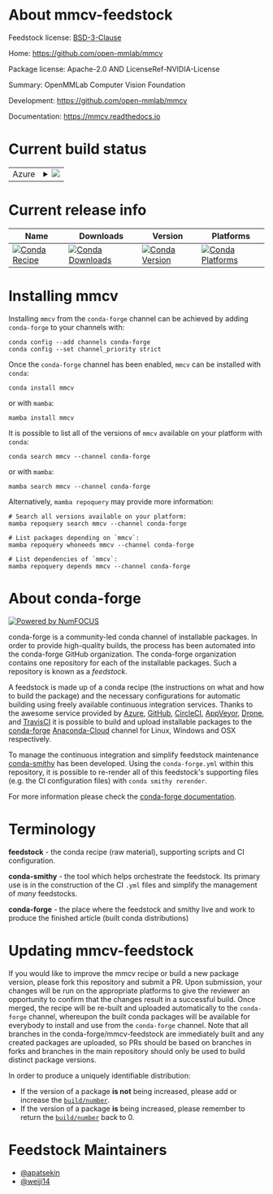 About mmcv-feedstock
====================

Feedstock license: [BSD-3-Clause](https://github.com/conda-forge/mmcv-recipe-feedstock/blob/main/LICENSE.txt)

Home: https://github.com/open-mmlab/mmcv

Package license: Apache-2.0 AND LicenseRef-NVIDIA-License

Summary: OpenMMLab Computer Vision Foundation

Development: https://github.com/open-mmlab/mmcv

Documentation: https://mmcv.readthedocs.io

Current build status
====================


<table>
    
  <tr>
    <td>Azure</td>
    <td>
      <details>
        <summary>
          <a href="https://dev.azure.com/conda-forge/feedstock-builds/_build/latest?definitionId=16625&branchName=main">
            <img src="https://dev.azure.com/conda-forge/feedstock-builds/_apis/build/status/mmcv-recipe-feedstock?branchName=main">
          </a>
        </summary>
        <table>
          <thead><tr><th>Variant</th><th>Status</th></tr></thead>
          <tbody><tr>
              <td>linux_64_c_compiler_version10cuda_compilernvcccuda_compiler_version11.1cxx_compiler_version10python3.10.____cpython</td>
              <td>
                <a href="https://dev.azure.com/conda-forge/feedstock-builds/_build/latest?definitionId=16625&branchName=main">
                  <img src="https://dev.azure.com/conda-forge/feedstock-builds/_apis/build/status/mmcv-recipe-feedstock?branchName=main&jobName=linux&configuration=linux%20linux_64_c_compiler_version10cuda_compilernvcccuda_compiler_version11.1cxx_compiler_version10python3.10.____cpython" alt="variant">
                </a>
              </td>
            </tr><tr>
              <td>linux_64_c_compiler_version10cuda_compilernvcccuda_compiler_version11.1cxx_compiler_version10python3.8.____cpython</td>
              <td>
                <a href="https://dev.azure.com/conda-forge/feedstock-builds/_build/latest?definitionId=16625&branchName=main">
                  <img src="https://dev.azure.com/conda-forge/feedstock-builds/_apis/build/status/mmcv-recipe-feedstock?branchName=main&jobName=linux&configuration=linux%20linux_64_c_compiler_version10cuda_compilernvcccuda_compiler_version11.1cxx_compiler_version10python3.8.____cpython" alt="variant">
                </a>
              </td>
            </tr><tr>
              <td>linux_64_c_compiler_version10cuda_compilernvcccuda_compiler_version11.1cxx_compiler_version10python3.9.____cpython</td>
              <td>
                <a href="https://dev.azure.com/conda-forge/feedstock-builds/_build/latest?definitionId=16625&branchName=main">
                  <img src="https://dev.azure.com/conda-forge/feedstock-builds/_apis/build/status/mmcv-recipe-feedstock?branchName=main&jobName=linux&configuration=linux%20linux_64_c_compiler_version10cuda_compilernvcccuda_compiler_version11.1cxx_compiler_version10python3.9.____cpython" alt="variant">
                </a>
              </td>
            </tr><tr>
              <td>linux_64_c_compiler_version10cuda_compilernvcccuda_compiler_version11.2cxx_compiler_version10python3.10.____cpython</td>
              <td>
                <a href="https://dev.azure.com/conda-forge/feedstock-builds/_build/latest?definitionId=16625&branchName=main">
                  <img src="https://dev.azure.com/conda-forge/feedstock-builds/_apis/build/status/mmcv-recipe-feedstock?branchName=main&jobName=linux&configuration=linux%20linux_64_c_compiler_version10cuda_compilernvcccuda_compiler_version11.2cxx_compiler_version10python3.10.____cpython" alt="variant">
                </a>
              </td>
            </tr><tr>
              <td>linux_64_c_compiler_version10cuda_compilernvcccuda_compiler_version11.2cxx_compiler_version10python3.8.____cpython</td>
              <td>
                <a href="https://dev.azure.com/conda-forge/feedstock-builds/_build/latest?definitionId=16625&branchName=main">
                  <img src="https://dev.azure.com/conda-forge/feedstock-builds/_apis/build/status/mmcv-recipe-feedstock?branchName=main&jobName=linux&configuration=linux%20linux_64_c_compiler_version10cuda_compilernvcccuda_compiler_version11.2cxx_compiler_version10python3.8.____cpython" alt="variant">
                </a>
              </td>
            </tr><tr>
              <td>linux_64_c_compiler_version10cuda_compilernvcccuda_compiler_version11.2cxx_compiler_version10python3.9.____cpython</td>
              <td>
                <a href="https://dev.azure.com/conda-forge/feedstock-builds/_build/latest?definitionId=16625&branchName=main">
                  <img src="https://dev.azure.com/conda-forge/feedstock-builds/_apis/build/status/mmcv-recipe-feedstock?branchName=main&jobName=linux&configuration=linux%20linux_64_c_compiler_version10cuda_compilernvcccuda_compiler_version11.2cxx_compiler_version10python3.9.____cpython" alt="variant">
                </a>
              </td>
            </tr><tr>
              <td>linux_64_c_compiler_version12cuda_compilerNonecuda_compiler_versionNonecxx_compiler_version12python3.10.____cpython</td>
              <td>
                <a href="https://dev.azure.com/conda-forge/feedstock-builds/_build/latest?definitionId=16625&branchName=main">
                  <img src="https://dev.azure.com/conda-forge/feedstock-builds/_apis/build/status/mmcv-recipe-feedstock?branchName=main&jobName=linux&configuration=linux%20linux_64_c_compiler_version12cuda_compilerNonecuda_compiler_versionNonecxx_compiler_version12python3.10.____cpython" alt="variant">
                </a>
              </td>
            </tr><tr>
              <td>linux_64_c_compiler_version12cuda_compilerNonecuda_compiler_versionNonecxx_compiler_version12python3.8.____cpython</td>
              <td>
                <a href="https://dev.azure.com/conda-forge/feedstock-builds/_build/latest?definitionId=16625&branchName=main">
                  <img src="https://dev.azure.com/conda-forge/feedstock-builds/_apis/build/status/mmcv-recipe-feedstock?branchName=main&jobName=linux&configuration=linux%20linux_64_c_compiler_version12cuda_compilerNonecuda_compiler_versionNonecxx_compiler_version12python3.8.____cpython" alt="variant">
                </a>
              </td>
            </tr><tr>
              <td>linux_64_c_compiler_version12cuda_compilerNonecuda_compiler_versionNonecxx_compiler_version12python3.9.____cpython</td>
              <td>
                <a href="https://dev.azure.com/conda-forge/feedstock-builds/_build/latest?definitionId=16625&branchName=main">
                  <img src="https://dev.azure.com/conda-forge/feedstock-builds/_apis/build/status/mmcv-recipe-feedstock?branchName=main&jobName=linux&configuration=linux%20linux_64_c_compiler_version12cuda_compilerNonecuda_compiler_versionNonecxx_compiler_version12python3.9.____cpython" alt="variant">
                </a>
              </td>
            </tr><tr>
              <td>linux_64_c_compiler_version7cuda_compilernvcccuda_compiler_version10.2cxx_compiler_version7python3.10.____cpython</td>
              <td>
                <a href="https://dev.azure.com/conda-forge/feedstock-builds/_build/latest?definitionId=16625&branchName=main">
                  <img src="https://dev.azure.com/conda-forge/feedstock-builds/_apis/build/status/mmcv-recipe-feedstock?branchName=main&jobName=linux&configuration=linux%20linux_64_c_compiler_version7cuda_compilernvcccuda_compiler_version10.2cxx_compiler_version7python3.10.____cpython" alt="variant">
                </a>
              </td>
            </tr><tr>
              <td>linux_64_c_compiler_version7cuda_compilernvcccuda_compiler_version10.2cxx_compiler_version7python3.8.____cpython</td>
              <td>
                <a href="https://dev.azure.com/conda-forge/feedstock-builds/_build/latest?definitionId=16625&branchName=main">
                  <img src="https://dev.azure.com/conda-forge/feedstock-builds/_apis/build/status/mmcv-recipe-feedstock?branchName=main&jobName=linux&configuration=linux%20linux_64_c_compiler_version7cuda_compilernvcccuda_compiler_version10.2cxx_compiler_version7python3.8.____cpython" alt="variant">
                </a>
              </td>
            </tr><tr>
              <td>linux_64_c_compiler_version7cuda_compilernvcccuda_compiler_version10.2cxx_compiler_version7python3.9.____cpython</td>
              <td>
                <a href="https://dev.azure.com/conda-forge/feedstock-builds/_build/latest?definitionId=16625&branchName=main">
                  <img src="https://dev.azure.com/conda-forge/feedstock-builds/_apis/build/status/mmcv-recipe-feedstock?branchName=main&jobName=linux&configuration=linux%20linux_64_c_compiler_version7cuda_compilernvcccuda_compiler_version10.2cxx_compiler_version7python3.9.____cpython" alt="variant">
                </a>
              </td>
            </tr><tr>
              <td>linux_64_c_compiler_version9cuda_compilernvcccuda_compiler_version11.0cxx_compiler_version9python3.10.____cpython</td>
              <td>
                <a href="https://dev.azure.com/conda-forge/feedstock-builds/_build/latest?definitionId=16625&branchName=main">
                  <img src="https://dev.azure.com/conda-forge/feedstock-builds/_apis/build/status/mmcv-recipe-feedstock?branchName=main&jobName=linux&configuration=linux%20linux_64_c_compiler_version9cuda_compilernvcccuda_compiler_version11.0cxx_compiler_version9python3.10.____cpython" alt="variant">
                </a>
              </td>
            </tr><tr>
              <td>linux_64_c_compiler_version9cuda_compilernvcccuda_compiler_version11.0cxx_compiler_version9python3.8.____cpython</td>
              <td>
                <a href="https://dev.azure.com/conda-forge/feedstock-builds/_build/latest?definitionId=16625&branchName=main">
                  <img src="https://dev.azure.com/conda-forge/feedstock-builds/_apis/build/status/mmcv-recipe-feedstock?branchName=main&jobName=linux&configuration=linux%20linux_64_c_compiler_version9cuda_compilernvcccuda_compiler_version11.0cxx_compiler_version9python3.8.____cpython" alt="variant">
                </a>
              </td>
            </tr><tr>
              <td>linux_64_c_compiler_version9cuda_compilernvcccuda_compiler_version11.0cxx_compiler_version9python3.9.____cpython</td>
              <td>
                <a href="https://dev.azure.com/conda-forge/feedstock-builds/_build/latest?definitionId=16625&branchName=main">
                  <img src="https://dev.azure.com/conda-forge/feedstock-builds/_apis/build/status/mmcv-recipe-feedstock?branchName=main&jobName=linux&configuration=linux%20linux_64_c_compiler_version9cuda_compilernvcccuda_compiler_version11.0cxx_compiler_version9python3.9.____cpython" alt="variant">
                </a>
              </td>
            </tr><tr>
              <td>osx_64_python3.10.____cpython</td>
              <td>
                <a href="https://dev.azure.com/conda-forge/feedstock-builds/_build/latest?definitionId=16625&branchName=main">
                  <img src="https://dev.azure.com/conda-forge/feedstock-builds/_apis/build/status/mmcv-recipe-feedstock?branchName=main&jobName=osx&configuration=osx%20osx_64_python3.10.____cpython" alt="variant">
                </a>
              </td>
            </tr><tr>
              <td>osx_64_python3.8.____cpython</td>
              <td>
                <a href="https://dev.azure.com/conda-forge/feedstock-builds/_build/latest?definitionId=16625&branchName=main">
                  <img src="https://dev.azure.com/conda-forge/feedstock-builds/_apis/build/status/mmcv-recipe-feedstock?branchName=main&jobName=osx&configuration=osx%20osx_64_python3.8.____cpython" alt="variant">
                </a>
              </td>
            </tr><tr>
              <td>osx_64_python3.9.____cpython</td>
              <td>
                <a href="https://dev.azure.com/conda-forge/feedstock-builds/_build/latest?definitionId=16625&branchName=main">
                  <img src="https://dev.azure.com/conda-forge/feedstock-builds/_apis/build/status/mmcv-recipe-feedstock?branchName=main&jobName=osx&configuration=osx%20osx_64_python3.9.____cpython" alt="variant">
                </a>
              </td>
            </tr><tr>
              <td>osx_arm64_python3.10.____cpython</td>
              <td>
                <a href="https://dev.azure.com/conda-forge/feedstock-builds/_build/latest?definitionId=16625&branchName=main">
                  <img src="https://dev.azure.com/conda-forge/feedstock-builds/_apis/build/status/mmcv-recipe-feedstock?branchName=main&jobName=osx&configuration=osx%20osx_arm64_python3.10.____cpython" alt="variant">
                </a>
              </td>
            </tr><tr>
              <td>osx_arm64_python3.8.____cpython</td>
              <td>
                <a href="https://dev.azure.com/conda-forge/feedstock-builds/_build/latest?definitionId=16625&branchName=main">
                  <img src="https://dev.azure.com/conda-forge/feedstock-builds/_apis/build/status/mmcv-recipe-feedstock?branchName=main&jobName=osx&configuration=osx%20osx_arm64_python3.8.____cpython" alt="variant">
                </a>
              </td>
            </tr><tr>
              <td>osx_arm64_python3.9.____cpython</td>
              <td>
                <a href="https://dev.azure.com/conda-forge/feedstock-builds/_build/latest?definitionId=16625&branchName=main">
                  <img src="https://dev.azure.com/conda-forge/feedstock-builds/_apis/build/status/mmcv-recipe-feedstock?branchName=main&jobName=osx&configuration=osx%20osx_arm64_python3.9.____cpython" alt="variant">
                </a>
              </td>
            </tr><tr>
              <td>win_64_cuda_compilerNonecuda_compiler_versionNonepython3.10.____cpython</td>
              <td>
                <a href="https://dev.azure.com/conda-forge/feedstock-builds/_build/latest?definitionId=16625&branchName=main">
                  <img src="https://dev.azure.com/conda-forge/feedstock-builds/_apis/build/status/mmcv-recipe-feedstock?branchName=main&jobName=win&configuration=win%20win_64_cuda_compilerNonecuda_compiler_versionNonepython3.10.____cpython" alt="variant">
                </a>
              </td>
            </tr><tr>
              <td>win_64_cuda_compilerNonecuda_compiler_versionNonepython3.8.____cpython</td>
              <td>
                <a href="https://dev.azure.com/conda-forge/feedstock-builds/_build/latest?definitionId=16625&branchName=main">
                  <img src="https://dev.azure.com/conda-forge/feedstock-builds/_apis/build/status/mmcv-recipe-feedstock?branchName=main&jobName=win&configuration=win%20win_64_cuda_compilerNonecuda_compiler_versionNonepython3.8.____cpython" alt="variant">
                </a>
              </td>
            </tr><tr>
              <td>win_64_cuda_compilerNonecuda_compiler_versionNonepython3.9.____cpython</td>
              <td>
                <a href="https://dev.azure.com/conda-forge/feedstock-builds/_build/latest?definitionId=16625&branchName=main">
                  <img src="https://dev.azure.com/conda-forge/feedstock-builds/_apis/build/status/mmcv-recipe-feedstock?branchName=main&jobName=win&configuration=win%20win_64_cuda_compilerNonecuda_compiler_versionNonepython3.9.____cpython" alt="variant">
                </a>
              </td>
            </tr><tr>
              <td>win_64_cuda_compilernvcccuda_compiler_version10.2python3.10.____cpython</td>
              <td>
                <a href="https://dev.azure.com/conda-forge/feedstock-builds/_build/latest?definitionId=16625&branchName=main">
                  <img src="https://dev.azure.com/conda-forge/feedstock-builds/_apis/build/status/mmcv-recipe-feedstock?branchName=main&jobName=win&configuration=win%20win_64_cuda_compilernvcccuda_compiler_version10.2python3.10.____cpython" alt="variant">
                </a>
              </td>
            </tr><tr>
              <td>win_64_cuda_compilernvcccuda_compiler_version10.2python3.8.____cpython</td>
              <td>
                <a href="https://dev.azure.com/conda-forge/feedstock-builds/_build/latest?definitionId=16625&branchName=main">
                  <img src="https://dev.azure.com/conda-forge/feedstock-builds/_apis/build/status/mmcv-recipe-feedstock?branchName=main&jobName=win&configuration=win%20win_64_cuda_compilernvcccuda_compiler_version10.2python3.8.____cpython" alt="variant">
                </a>
              </td>
            </tr><tr>
              <td>win_64_cuda_compilernvcccuda_compiler_version10.2python3.9.____cpython</td>
              <td>
                <a href="https://dev.azure.com/conda-forge/feedstock-builds/_build/latest?definitionId=16625&branchName=main">
                  <img src="https://dev.azure.com/conda-forge/feedstock-builds/_apis/build/status/mmcv-recipe-feedstock?branchName=main&jobName=win&configuration=win%20win_64_cuda_compilernvcccuda_compiler_version10.2python3.9.____cpython" alt="variant">
                </a>
              </td>
            </tr><tr>
              <td>win_64_cuda_compilernvcccuda_compiler_version11.0python3.10.____cpython</td>
              <td>
                <a href="https://dev.azure.com/conda-forge/feedstock-builds/_build/latest?definitionId=16625&branchName=main">
                  <img src="https://dev.azure.com/conda-forge/feedstock-builds/_apis/build/status/mmcv-recipe-feedstock?branchName=main&jobName=win&configuration=win%20win_64_cuda_compilernvcccuda_compiler_version11.0python3.10.____cpython" alt="variant">
                </a>
              </td>
            </tr><tr>
              <td>win_64_cuda_compilernvcccuda_compiler_version11.0python3.8.____cpython</td>
              <td>
                <a href="https://dev.azure.com/conda-forge/feedstock-builds/_build/latest?definitionId=16625&branchName=main">
                  <img src="https://dev.azure.com/conda-forge/feedstock-builds/_apis/build/status/mmcv-recipe-feedstock?branchName=main&jobName=win&configuration=win%20win_64_cuda_compilernvcccuda_compiler_version11.0python3.8.____cpython" alt="variant">
                </a>
              </td>
            </tr><tr>
              <td>win_64_cuda_compilernvcccuda_compiler_version11.0python3.9.____cpython</td>
              <td>
                <a href="https://dev.azure.com/conda-forge/feedstock-builds/_build/latest?definitionId=16625&branchName=main">
                  <img src="https://dev.azure.com/conda-forge/feedstock-builds/_apis/build/status/mmcv-recipe-feedstock?branchName=main&jobName=win&configuration=win%20win_64_cuda_compilernvcccuda_compiler_version11.0python3.9.____cpython" alt="variant">
                </a>
              </td>
            </tr><tr>
              <td>win_64_cuda_compilernvcccuda_compiler_version11.1python3.10.____cpython</td>
              <td>
                <a href="https://dev.azure.com/conda-forge/feedstock-builds/_build/latest?definitionId=16625&branchName=main">
                  <img src="https://dev.azure.com/conda-forge/feedstock-builds/_apis/build/status/mmcv-recipe-feedstock?branchName=main&jobName=win&configuration=win%20win_64_cuda_compilernvcccuda_compiler_version11.1python3.10.____cpython" alt="variant">
                </a>
              </td>
            </tr><tr>
              <td>win_64_cuda_compilernvcccuda_compiler_version11.1python3.8.____cpython</td>
              <td>
                <a href="https://dev.azure.com/conda-forge/feedstock-builds/_build/latest?definitionId=16625&branchName=main">
                  <img src="https://dev.azure.com/conda-forge/feedstock-builds/_apis/build/status/mmcv-recipe-feedstock?branchName=main&jobName=win&configuration=win%20win_64_cuda_compilernvcccuda_compiler_version11.1python3.8.____cpython" alt="variant">
                </a>
              </td>
            </tr><tr>
              <td>win_64_cuda_compilernvcccuda_compiler_version11.1python3.9.____cpython</td>
              <td>
                <a href="https://dev.azure.com/conda-forge/feedstock-builds/_build/latest?definitionId=16625&branchName=main">
                  <img src="https://dev.azure.com/conda-forge/feedstock-builds/_apis/build/status/mmcv-recipe-feedstock?branchName=main&jobName=win&configuration=win%20win_64_cuda_compilernvcccuda_compiler_version11.1python3.9.____cpython" alt="variant">
                </a>
              </td>
            </tr><tr>
              <td>win_64_cuda_compilernvcccuda_compiler_version11.2python3.10.____cpython</td>
              <td>
                <a href="https://dev.azure.com/conda-forge/feedstock-builds/_build/latest?definitionId=16625&branchName=main">
                  <img src="https://dev.azure.com/conda-forge/feedstock-builds/_apis/build/status/mmcv-recipe-feedstock?branchName=main&jobName=win&configuration=win%20win_64_cuda_compilernvcccuda_compiler_version11.2python3.10.____cpython" alt="variant">
                </a>
              </td>
            </tr><tr>
              <td>win_64_cuda_compilernvcccuda_compiler_version11.2python3.8.____cpython</td>
              <td>
                <a href="https://dev.azure.com/conda-forge/feedstock-builds/_build/latest?definitionId=16625&branchName=main">
                  <img src="https://dev.azure.com/conda-forge/feedstock-builds/_apis/build/status/mmcv-recipe-feedstock?branchName=main&jobName=win&configuration=win%20win_64_cuda_compilernvcccuda_compiler_version11.2python3.8.____cpython" alt="variant">
                </a>
              </td>
            </tr><tr>
              <td>win_64_cuda_compilernvcccuda_compiler_version11.2python3.9.____cpython</td>
              <td>
                <a href="https://dev.azure.com/conda-forge/feedstock-builds/_build/latest?definitionId=16625&branchName=main">
                  <img src="https://dev.azure.com/conda-forge/feedstock-builds/_apis/build/status/mmcv-recipe-feedstock?branchName=main&jobName=win&configuration=win%20win_64_cuda_compilernvcccuda_compiler_version11.2python3.9.____cpython" alt="variant">
                </a>
              </td>
            </tr>
          </tbody>
        </table>
      </details>
    </td>
  </tr>
</table>

Current release info
====================

| Name | Downloads | Version | Platforms |
| --- | --- | --- | --- |
| [![Conda Recipe](https://img.shields.io/badge/recipe-mmcv-green.svg)](https://anaconda.org/conda-forge/mmcv) | [![Conda Downloads](https://img.shields.io/conda/dn/conda-forge/mmcv.svg)](https://anaconda.org/conda-forge/mmcv) | [![Conda Version](https://img.shields.io/conda/vn/conda-forge/mmcv.svg)](https://anaconda.org/conda-forge/mmcv) | [![Conda Platforms](https://img.shields.io/conda/pn/conda-forge/mmcv.svg)](https://anaconda.org/conda-forge/mmcv) |

Installing mmcv
===============

Installing `mmcv` from the `conda-forge` channel can be achieved by adding `conda-forge` to your channels with:

```
conda config --add channels conda-forge
conda config --set channel_priority strict
```

Once the `conda-forge` channel has been enabled, `mmcv` can be installed with `conda`:

```
conda install mmcv
```

or with `mamba`:

```
mamba install mmcv
```

It is possible to list all of the versions of `mmcv` available on your platform with `conda`:

```
conda search mmcv --channel conda-forge
```

or with `mamba`:

```
mamba search mmcv --channel conda-forge
```

Alternatively, `mamba repoquery` may provide more information:

```
# Search all versions available on your platform:
mamba repoquery search mmcv --channel conda-forge

# List packages depending on `mmcv`:
mamba repoquery whoneeds mmcv --channel conda-forge

# List dependencies of `mmcv`:
mamba repoquery depends mmcv --channel conda-forge
```


About conda-forge
=================

[![Powered by
NumFOCUS](https://img.shields.io/badge/powered%20by-NumFOCUS-orange.svg?style=flat&colorA=E1523D&colorB=007D8A)](https://numfocus.org)

conda-forge is a community-led conda channel of installable packages.
In order to provide high-quality builds, the process has been automated into the
conda-forge GitHub organization. The conda-forge organization contains one repository
for each of the installable packages. Such a repository is known as a *feedstock*.

A feedstock is made up of a conda recipe (the instructions on what and how to build
the package) and the necessary configurations for automatic building using freely
available continuous integration services. Thanks to the awesome service provided by
[Azure](https://azure.microsoft.com/en-us/services/devops/), [GitHub](https://github.com/),
[CircleCI](https://circleci.com/), [AppVeyor](https://www.appveyor.com/),
[Drone](https://cloud.drone.io/welcome), and [TravisCI](https://travis-ci.com/)
it is possible to build and upload installable packages to the
[conda-forge](https://anaconda.org/conda-forge) [Anaconda-Cloud](https://anaconda.org/)
channel for Linux, Windows and OSX respectively.

To manage the continuous integration and simplify feedstock maintenance
[conda-smithy](https://github.com/conda-forge/conda-smithy) has been developed.
Using the ``conda-forge.yml`` within this repository, it is possible to re-render all of
this feedstock's supporting files (e.g. the CI configuration files) with ``conda smithy rerender``.

For more information please check the [conda-forge documentation](https://conda-forge.org/docs/).

Terminology
===========

**feedstock** - the conda recipe (raw material), supporting scripts and CI configuration.

**conda-smithy** - the tool which helps orchestrate the feedstock.
                   Its primary use is in the construction of the CI ``.yml`` files
                   and simplify the management of *many* feedstocks.

**conda-forge** - the place where the feedstock and smithy live and work to
                  produce the finished article (built conda distributions)


Updating mmcv-feedstock
=======================

If you would like to improve the mmcv recipe or build a new
package version, please fork this repository and submit a PR. Upon submission,
your changes will be run on the appropriate platforms to give the reviewer an
opportunity to confirm that the changes result in a successful build. Once
merged, the recipe will be re-built and uploaded automatically to the
`conda-forge` channel, whereupon the built conda packages will be available for
everybody to install and use from the `conda-forge` channel.
Note that all branches in the conda-forge/mmcv-feedstock are
immediately built and any created packages are uploaded, so PRs should be based
on branches in forks and branches in the main repository should only be used to
build distinct package versions.

In order to produce a uniquely identifiable distribution:
 * If the version of a package **is not** being increased, please add or increase
   the [``build/number``](https://docs.conda.io/projects/conda-build/en/latest/resources/define-metadata.html#build-number-and-string).
 * If the version of a package **is** being increased, please remember to return
   the [``build/number``](https://docs.conda.io/projects/conda-build/en/latest/resources/define-metadata.html#build-number-and-string)
   back to 0.

Feedstock Maintainers
=====================

* [@apatsekin](https://github.com/apatsekin/)
* [@weiji14](https://github.com/weiji14/)

